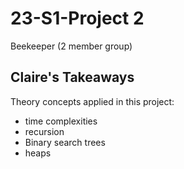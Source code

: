 # 23-S1-Project 2
Beekeeper (2 member group)

## Claire's Takeaways

Theory concepts applied in this project:
- time complexities
- recursion
- Binary search trees
- heaps
